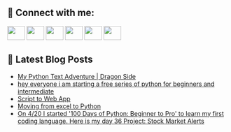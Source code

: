 ## 🔎 Connect with me:
[<img height="32" width="40" src="https://cdn.jsdelivr.net/npm/simple-icons@v5/icons/telegram.svg" />](https://t.me/bullbesh)
[<img height="32" width="40" src="https://cdn.jsdelivr.net/npm/simple-icons@v5/icons/vk.svg" />](https://vk.com/bullbesh)
[<img height="32" width="40" src="https://cdn.jsdelivr.net/npm/simple-icons@v5/icons/twitter.svg" />](https://twitter.com/bullbesh1)
[<img height="32" width="40" src="https://cdn.jsdelivr.net/npm/simple-icons@v5/icons/instagram.svg" />](https://www.instagram.com/bullbesh)
[<img height="32" width="40" src="https://cdn.jsdelivr.net/npm/simple-icons@v5/icons/reddit.svg" />](https://www.reddit.com/user/bullbesh)
[<img height="32" width="40" src="https://cdn.jsdelivr.net/npm/simple-icons@v5/icons/youtube.svg" />](https://www.youtube.com/channel/UCtfjRs6uzgq5mfm8S06WTcg)

## 📕 Latest Blog Posts
<!-- BLOG-POST-LIST:START -->
- [My Python Text Adventure | Dragon Side](https://www.reddit.com/r/Python/comments/vjd69l/my_python_text_adventure_dragon_side/)
- [hey everyone i am starting a free series of python for beginners and intermediate](https://www.reddit.com/r/Python/comments/vjd63x/hey_everyone_i_am_starting_a_free_series_of/)
- [Script to Web App](https://www.reddit.com/r/Python/comments/vjcprr/script_to_web_app/)
- [Moving from excel to Python](https://www.reddit.com/r/Python/comments/vjazat/moving_from_excel_to_python/)
- [On 4/20 I started &#39;100 Days of Python: Beginner to Pro&#39; to learn my first coding language. Here is my day 36 Project: Stock Market Alerts](https://www.reddit.com/r/Python/comments/vj96eq/on_420_i_started_100_days_of_python_beginner_to/)
<!-- BLOG-POST-LIST:END -->

